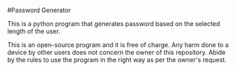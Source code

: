#Password Generator

This is a python program that generates password based on the selected length of the user.

This is an open-source program and it is free of charge.
Any harm done to a device by other users does not concern the owner of this repository. 
Abide by the rules to use the program in the right way as per the owner's request.
